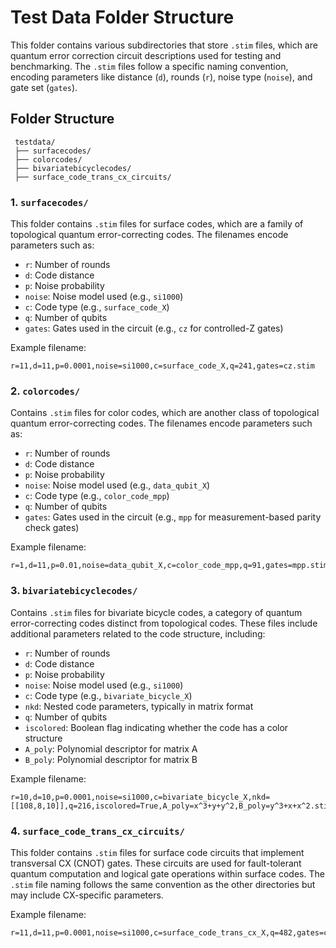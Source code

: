 # Test Data Folder Structure

This folder contains various subdirectories that store `.stim` files, which are quantum error correction circuit descriptions used for testing and benchmarking. The `.stim` files follow a specific naming convention, encoding parameters like distance (`d`), rounds (`r`), noise type (`noise`), and gate set (`gates`).

## Folder Structure

```
 testdata/
 ├── surfacecodes/
 ├── colorcodes/
 ├── bivariatebicyclecodes/
 ├── surface_code_trans_cx_circuits/
```

### 1. `surfacecodes/`
This folder contains `.stim` files for surface codes, which are a family of topological quantum error-correcting codes. The filenames encode parameters such as:
- `r`: Number of rounds
- `d`: Code distance
- `p`: Noise probability
- `noise`: Noise model used (e.g., `si1000`)
- `c`: Code type (e.g., `surface_code_X`)
- `q`: Number of qubits
- `gates`: Gates used in the circuit (e.g., `cz` for controlled-Z gates)

Example filename:
```
r=11,d=11,p=0.0001,noise=si1000,c=surface_code_X,q=241,gates=cz.stim
```

### 2. `colorcodes/`
Contains `.stim` files for color codes, which are another class of topological quantum error-correcting codes. The filenames encode parameters such as:
- `r`: Number of rounds
- `d`: Code distance
- `p`: Noise probability
- `noise`: Noise model used (e.g., `data_qubit_X`)
- `c`: Code type (e.g., `color_code_mpp`)
- `q`: Number of qubits
- `gates`: Gates used in the circuit (e.g., `mpp` for measurement-based parity check gates)

Example filename:
```
r=1,d=11,p=0.01,noise=data_qubit_X,c=color_code_mpp,q=91,gates=mpp.stim
```

### 3. `bivariatebicyclecodes/`
Contains `.stim` files for bivariate bicycle codes, a category of quantum error-correcting codes distinct from topological codes. These files include additional parameters related to the code structure, including:
- `r`: Number of rounds
- `d`: Code distance
- `p`: Noise probability
- `noise`: Noise model used (e.g., `si1000`)
- `c`: Code type (e.g., `bivariate_bicycle_X`)
- `nkd`: Nested code parameters, typically in matrix format
- `q`: Number of qubits
- `iscolored`: Boolean flag indicating whether the code has a color structure
- `A_poly`: Polynomial descriptor for matrix A
- `B_poly`: Polynomial descriptor for matrix B

Example filename:
```
r=10,d=10,p=0.0001,noise=si1000,c=bivariate_bicycle_X,nkd=[[108,8,10]],q=216,iscolored=True,A_poly=x^3+y+y^2,B_poly=y^3+x+x^2.stim
```

### 4. `surface_code_trans_cx_circuits/`
This folder contains `.stim` files for surface code circuits that implement transversal CX (CNOT) gates. These circuits are used for fault-tolerant quantum computation and logical gate operations within surface codes. The `.stim` file naming follows the same convention as the other directories but may include CX-specific parameters.

Example filename:
```
r=11,d=11,p=0.0001,noise=si1000,c=surface_code_trans_cx_X,q=482,gates=cz.stim
```